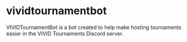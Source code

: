 # vividtournamentbot
VIVIDTournamentBot is a bot created to help make hosting tournaments easier in the VIVID Tournaments Discord server.
